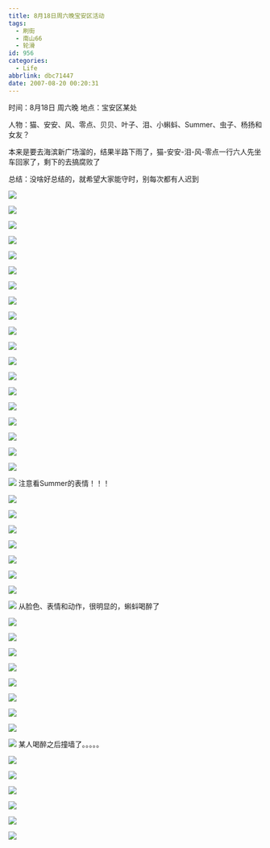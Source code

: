```yaml
---
title: 8月18日周六晚宝安区活动
tags:
  - 刷街
  - 南山66
  - 轮滑
id: 956
categories:
  - Life
abbrlink: dbc71447
date: 2007-08-20 00:20:31
---
```


时间：8月18日 周六晚
地点：宝安区某处

人物：猫、安安、风、零点、贝贝、叶子、泪、小蝌蚪、Summer、虫子、杨扬和女友？

本来是要去海滨新广场溜的，结果半路下雨了，猫-安安-泪-风-零点一行六人先坐车回家了，剩下的去搞腐败了

总结：没啥好总结的，就希望大家能守时，别每次都有人迟到

![](/images/2007/08/20_000854_7524.jpg)
<!--more-->
![](/images/2007/08/20_000913_7525.jpg)

![](/images/2007/08/20_000957_7526.jpg)

![](/images/2007/08/20_001011_7527.jpg)

![](/images/2007/08/20_001020_7528.jpg)

![](/images/2007/08/20_001027_7529.jpg)

![](/images/2007/08/20_001039_7530.jpg)

![](/images/2007/08/20_001054_7531.jpg)

![](/images/2007/08/20_001102_7532.jpg)

![](/images/2007/08/20_001109_7533.jpg)

![](/images/2007/08/20_001116_7534.jpg)

![](/images/2007/08/20_001123_7535.jpg)

![](/images/2007/08/20_001134_7536.jpg)

![](/images/2007/08/20_001141_7537.jpg)

![](/images/2007/08/20_001149_7538.jpg)

![](/images/2007/08/20_001156_7539.jpg)

![](/images/2007/08/20_001204_7540.jpg)

![](/images/2007/08/20_001221_7541.jpg)

![](/images/2007/08/20_001236_7542.jpg)

![](/images/2007/08/20_001251_7543.jpg)
注意看Summer的表情！！！

![](/images/2007/08/20_001308_7544.jpg)

![](/images/2007/08/20_001316_7545.jpg)

![](/images/2007/08/20_001342_7546.jpg)

![](/images/2007/08/20_001356_7547.jpg)

![](/images/2007/08/20_001412_7548.jpg)

![](/images/2007/08/20_001419_7549.jpg)

![](/images/2007/08/20_001426_7550.jpg)

![](/images/2007/08/20_001452_7551.jpg)
从脸色、表情和动作，很明显的，蝌蚪喝醉了

![](/images/2007/08/20_001534_7552.jpg)

![](/images/2007/08/20_001544_7553.jpg)

![](/images/2007/08/20_001551_7554.jpg)

![](/images/2007/08/20_001557_7555.jpg)

![](/images/2007/08/20_001606_7556.jpg)

![](/images/2007/08/20_001628_7557.jpg)

![](/images/2007/08/20_001636_7558.jpg)

![](/images/2007/08/20_001647_7559.jpg)

![](/images/2007/08/20_001659_7560.jpg)
某人喝醉之后撞墙了。。。。。

![](/images/2007/08/20_001826_7561.jpg)

![](/images/2007/08/20_001831_7562.jpg)

![](/images/2007/08/20_001842_7563.jpg)

![](/images/2007/08/20_001852_7564.jpg)

![](/images/2007/08/20_001859_7565.jpg)

![](/images/2007/08/20_001906_7566.jpg)